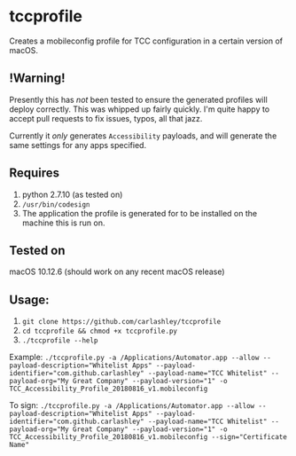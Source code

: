 # tccprofile
Creates a mobileconfig profile for TCC configuration in a certain version of macOS.

## !Warning!
Presently this has _not_ been tested to ensure the generated profiles will deploy correctly. This was whipped up fairly quickly. I'm quite happy to accept pull requests to fix issues, typos, all that jazz.

Currently it _only_ generates `Accessibility` payloads, and will generate the same settings for any apps specified.

## Requires
1. python 2.7.10 (as tested on)
1. `/usr/bin/codesign`
1. The application the profile is generated for to be installed on the machine this is run on.

## Tested on
macOS 10.12.6 (should work on any recent macOS release)

## Usage:
1. `git clone https://github.com/carlashley/tccprofile`
1. `cd tccprofile && chmod +x tccprofile.py`
1. `./tccprofile --help`

Example:
`./tccprofile.py -a /Applications/Automator.app --allow --payload-description="Whitelist Apps" --payload-identifier="com.github.carlashley" --payload-name="TCC Whitelist" --payload-org="My Great Company" --payload-version="1" -o TCC_Accessibility_Profile_20180816_v1.mobileconfig`

To sign:
`./tccprofile.py -a /Applications/Automator.app --allow --payload-description="Whitelist Apps" --payload-identifier="com.github.carlashley" --payload-name="TCC Whitelist" --payload-org="My Great Company" --payload-version="1" -o TCC_Accessibility_Profile_20180816_v1.mobileconfig --sign="Certificate Name"`
